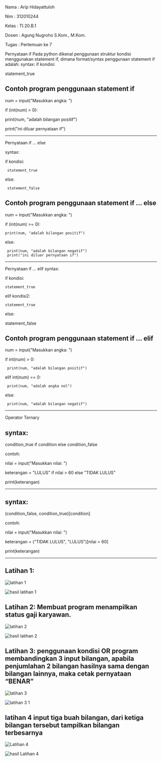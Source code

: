 
Nama : Arip Hidayattuloh

Nim  : 312010244

Kelas : TI.20.B.1

Dosen : Agung Nugroho S.Kom., M.Kom.

Tugas : Pertemuan ke 7

Pernyataan if
Pada python dikenal penggunaan struktur kondisi menggunakan statement if, dimana
format/syntax penggunaan statement if adalah:
syntax:
if kondisi:

statement_true

Contoh program penggunaan statement if
----------------------------------------------

num = input("Masukkan angka: ")

if (int(num) > 0):

print(num, "adalah bilangan positif")

print("ini diluar pernyataan if")

----------------------------------------------

Pernyataan if … else

syntax:

if kondisi:

     statement_true

else:

     statement_false

Contoh program penggunaan statement if … else
----------------------------------------------

num = input("Masukkan angka: ")

if (int(num) >= 0):

    print(num, "adalah bilangan positif")

else:

     print(num, "adalah bilangan negatif")
     print("ini diluar pernyataan if")
------------------------------------------------

Pernyataan if … elif
syntax:

if kondisi:

    statement_true

elif kondisi2:

    statement_true

else:
 
   statement_false

Contoh program penggunaan statement if … elif
-----------------------------------------------

num = input("Masukkan angka: ")

if int(num) > 0:

     print(num, "adalah bilangan positif")

elif int(num) == 0:

     print(num, "adalah angka nol")

else:

     print(num, "adalah bilangan negatif")

--------------------------------------------------

Operator Ternary

syntax:
-------
condition_true if condition else condition_false

contoh:

nilai = input("Masukkan nilai: ")

keterangan = "LULUS" if nilai > 60 else "TIDAK LULUS"

print(keterangan)

------------------------------------------------------

syntax:
-------
(condition_false, condition_true)[condition]

contoh:

nilai = input("Masukkan nilai: ")

keterangan = ("TIDAK LULUS", "LULUS")[nilai > 60]

print(keterangan)

-----------------------------------------------------

Latihan 1: 
--------------------------------------------------


![latihan 1](https://user-images.githubusercontent.com/72840534/98449594-54069e00-2167-11eb-8ad0-c8b00e47b2a2.png)

![hasil latihan 1](https://user-images.githubusercontent.com/72840534/98449605-6ed91280-2167-11eb-8ccc-a8ed06fa3463.png)


Latihan 2: Membuat program menampilkan status gaji karyawan.
---------------------------------------------------------------

![latihan 2](https://user-images.githubusercontent.com/72840534/98449619-89ab8700-2167-11eb-8828-c0641aba3668.png)


![hasil latihan 2](https://user-images.githubusercontent.com/72840534/98449628-9af49380-2167-11eb-9138-5f87fb86f3bf.png)


Latihan 3: penggunaan kondisi OR
program membandingkan 3 input bilangan, apabila penjumlahan 2 bilangan hasilnya
sama dengan bilangan lainnya, maka cetak pernyataan “BENAR”
-----------------------------------------------------------------------------------


![latihan 3](https://user-images.githubusercontent.com/72840534/98449639-ac3da000-2167-11eb-95be-077cb3bb2199.png)


![latihan 3 1](https://user-images.githubusercontent.com/72840534/98449651-bfe90680-2167-11eb-8379-a0010544fe93.png)

latihan 4 input tiga buah bilangan, dari ketiga bilangan
tersebut tampilkan bilangan terbesarnya
-------------------------------------------------------------------------------------------


![Latihan 4](https://user-images.githubusercontent.com/72840534/98449659-d68f5d80-2167-11eb-8846-dab184bda919.png)


![hasil Latihan 4](https://user-images.githubusercontent.com/72840534/98449668-e27b1f80-2167-11eb-9349-192f886f58f9.png)
